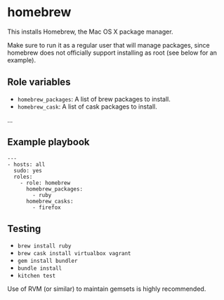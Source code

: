 # homebrew

This installs Homebrew, the Mac OS X package manager.

Make sure to run it as a regular user that will manage packages, since homebrew does not officially support installing as root (see below for an 
example).

## Role variables

- `homebrew_packages`: A list of brew packages to install.
- `homebrew_cask`: A list of cask packages to install.

...

## Example playbook

```
---
- hosts: all
  sudo: yes
  roles:
    - role: homebrew
      homebrew_packages:
        - ruby
      homebrew_casks:
        - firefox
```

## Testing

- `brew install ruby`
- `brew cask install virtualbox vagrant`
- `gem install bundler`
- `bundle install`
- `kitchen test`

Use of RVM (or similar) to maintain gemsets is highly recommended.
